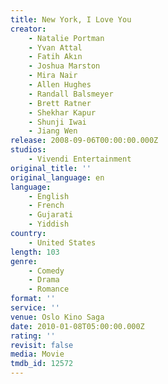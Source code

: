 ```yaml
---
title: New York, I Love You
creator:
    - Natalie Portman
    - Yvan Attal
    - Fatih Akın
    - Joshua Marston
    - Mira Nair
    - Allen Hughes
    - Randall Balsmeyer
    - Brett Ratner
    - Shekhar Kapur
    - Shunji Iwai
    - Jiang Wen
release: 2008-09-06T00:00:00.000Z
studios:
    - Vivendi Entertainment
original_title: ''
original_language: en
language:
    - English
    - French
    - Gujarati
    - Yiddish
country:
    - United States
length: 103
genre:
    - Comedy
    - Drama
    - Romance
format: ''
service: ''
venue: Oslo Kino Saga
date: 2010-01-08T05:00:00.000Z
rating: ''
revisit: false
media: Movie
tmdb_id: 12572
---
```



